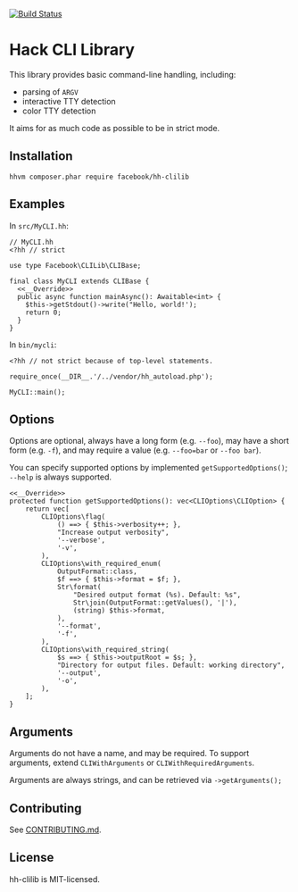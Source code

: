 [![Build Status](https://travis-ci.org/hhvm/hh-clilib.svg?branch=master)](https://travis-ci.org/hhvm/hh-clilib)

# Hack CLI Library

This library provides basic command-line handling, including:
- parsing of `ARGV`
- interactive TTY detection
- color TTY detection

It aims for as much code as possible to be in strict mode.

## Installation

```
hhvm composer.phar require facebook/hh-clilib
```

## Examples

In `src/MyCLI.hh`:

```Hack
// MyCLI.hh
<?hh // strict

use type Facebook\CLILib\CLIBase;

final class MyCLI extends CLIBase {
  <<__Override>>
  public async function mainAsync(): Awaitable<int> {
    $this->getStdout()->write("Hello, world!');
    return 0;
  }
}
```

In `bin/mycli`:

```Hack
<?hh // not strict because of top-level statements.

require_once(__DIR__.'/../vendor/hh_autoload.php');

MyCLI::main();
```

## Options

Options are optional, always have a long form (e.g. `--foo`), may have a short form (e.g. `-f`), and may
require a value (e.g. `--foo=bar` or `--foo bar`).

You can specify supported options by implemented `getSupportedOptions()`; `--help` is always supported.

```Hack
<<__Override>>
protected function getSupportedOptions(): vec<CLIOptions\CLIOption> {
	return vec[
		CLIOptions\flag(
			() ==> { $this->verbosity++; },
			"Increase output verbosity",
			'--verbose',
			'-v',
		),
		CLIOptions\with_required_enum(
			OutputFormat::class,
			$f ==> { $this->format = $f; },
			Str\format(
				"Desired output format (%s). Default: %s",
				Str\join(OutputFormat::getValues(), '|'),
				(string) $this->format,
			),
			'--format',
			'-f',
		),
		CLIOptions\with_required_string(
			$s ==> { $this->outputRoot = $s; },
			"Directory for output files. Default: working directory",
			'--output',
			'-o',
		),
	];
}
```

## Arguments

Arguments do not have a name, and may be required. To support arguments, extend `CLIWithArguments` or `CLIWithRequiredArguments`.

Arguments are always strings, and can be retrieved via `->getArguments();`

## Contributing

See [CONTRIBUTING.md](CONTRIBUTING.md).

## License

hh-clilib is MIT-licensed.
